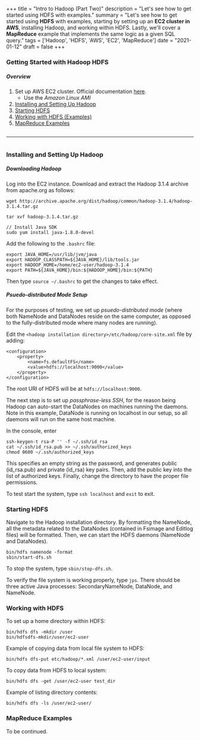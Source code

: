 +++
title = "Intro to Hadoop (Part Two)"
description = "Let's see how to get started using HDFS with examples."
summary = "Let's see how to get started using **HDFS** with examples, starting by setting up an **EC2 cluster in AWS**, installing Hadoop, and working within HDFS. Lastly, we'll cover a **MapReduce** example that implements the same logic as a given SQL query."
tags = ['Hadoop', 'HDFS', 'AWS', 'EC2', 'MapReduce']
date = "2021-01-12"
draft = false
+++

### Getting Started with Hadoop HDFS 


##### Overview
1. Set up AWS EC2 cluster. Official documentation [here](https://docs.aws.amazon.com/AmazonECS/latest/developerguide/create_cluster.html).
	- Use the *Amazon Linux AMI*
2. [Installing and Setting Up Hadoop](#installing-and-setting-up-hadoop)
3. [Starting HDFS](#starting-hdfs)
4. [Working with HDFS (Examples)](#working-with-hdfs)
5. [MapReduce Examples](#mapreduce-examples)

![]()

---

![]()

### Installing and Setting Up Hadoop

##### Downloading Hadoop
Log into the EC2 instance. Download and extract the Hadoop 3.1.4 archive from apache.org as follows:
```
wget http://archive.apache.org/dist/hadoop/common/hadoop-3.1.4/hadoop-3.1.4.tar.gz 

tar xvf hadoop-3.1.4.tar.gz

// Install Java SDK
sudo yum install java-1.8.0-devel
```

Add the following to the `.bashrc` file:
```
export JAVA_HOME=/usr/lib/jvm/java
export HADOOP_CLASSPATH=${JAVA_HOME}/lib/tools.jar
export HADOOP_HOME=/home/ec2-user/hadoop-3.1.4
export PATH=${JAVA_HOME}/bin:${HADOOP_HOME}/bin:${PATH}
```
Then type `source ~/.bashrc` to get the changes to take effect.

##### Psuedo-distributed Mode Setup
For the purposes of testing, we set up *psuedo-distributed mode* (where both NameNode and DataNodes reside on the same computer, as opposed to the fully-distributed mode where many nodes are running).

Edit the `<hadoop installation directory>/etc/hadoop/core-site.xml` file by adding:
```
<configuration> 
	<property> 
		<name>fs.defaultFS</name> 
		<value>hdfs://localhost:9000</value> 
	</property> 
</configuration>
```
The root URI of HDFS will be at `hdfs://localhost:9000`.

The next step is to set up *passphrase-less SSH*, for the reason being Hadoop can auto-start the DataNodes on machines running the daemons. Note in this example, DataNode is running on localhost in our setup, so all daemons will run on the same host machine.


In the console, enter
```
ssh-keygen-t rsa-P '' -f ~/.ssh/id_rsa  
cat ~/.ssh/id_rsa.pub >> ~/.ssh/authorized_keys
chmod 0600 ~/.ssh/authorized_keys
```
This specifies an empty string as the password, and generates public (id_rsa.pub) and private (id_rsa) key pairs. Then, add the public key into the list of authorized keys. Finally, change the directory to have the proper file permissions.

To test start the system, type `ssh localhost` and `exit` to exit.

<INSERT SCREENSHOT HERE>


### Starting HDFS
Navigate to the Hadoop installation directory. By formatting the NameNode, all the metadata related to the DataNodes (contained in Fsimage and Editlog files) will be formatted. Then, we can start the HDFS daemons (NameNode and DataNodes).

```
bin/hdfs namenode -format
sbin/start-dfs.sh
```
To stop the system, type `sbin/stop-dfs.sh`.

To verify the file system is working properly, type `jps`. There should be three active Java processes: SecondaryNameNode, DataNode, and NameNode.

### Working with HDFS
To set up a home directory within HDFS:
```
bin/hdfs dfs -mkdir /user
bin/hdfsdfs-mkdir/user/ec2-user
```

Example of copying data from local file system to HDFS:
```
bin/hdfs dfs-put etc/hadoop/*.xml /user/ec2-user/input
```

To copy data from HDFS to local system:
```
bin/hdfs dfs -get /user/ec2-user test_dir
```

Example of listing directory contents:
```
bin/hdfs dfs -ls /user/ec2-user/
```

### MapReduce Examples

To be continued.

